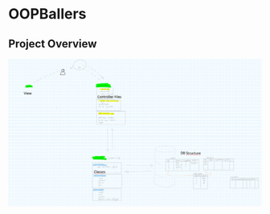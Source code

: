 # OOPBallers
## Project Overview
![alt text](https://github.com/SebastianKuhn/OOPBallers/blob/master/README/README_Sketch.PNG)
